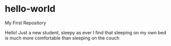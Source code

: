 # hello-world
My First Repository

Hello!
Just a new student, sleepy as ever
I find that sleeping on my own bed is much more comfortable than sleeping on the couch
